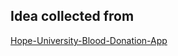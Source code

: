 ## Idea collected from

[Hope-University-Blood-Donation-App](https://www.behance.net/gallery/133465165/Hope-University-Blood-Donation-App)


